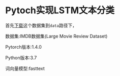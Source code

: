 <!--
 * @Autor: xujiahuan
 * @Date: 2020-04-29 23:27:44
 * @LastEditors: xujiahuan
 * @LastEditTime: 2020-05-01 10:34:19
 -->
# Pytoch实现LSTM文本分类

首先[下载](http://ai.stanford.edu/~amaas/data/sentiment/aclImdb_v1.tar.gz)这个数据集到`data`路径下，

数据集:IMDB数据集(Large Movie Review Dataset)

Pytorch版本:1.4.0

Python版本:3.7

词向量模型:fasttext
